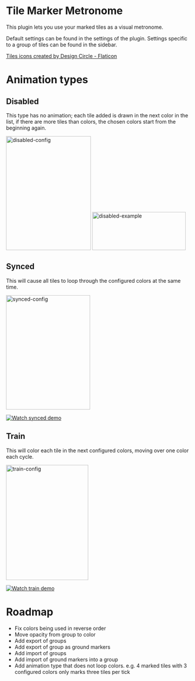 # Tile Marker Metronome

This plugin lets you use your marked tiles as a visual metronome.

Default settings can be found in the settings of the plugin.
Settings specific to a group of tiles can be found in the sidebar.

<a href="https://www.flaticon.com/free-icons/tiles" title="tiles icons">Tiles icons created by Design Circle - Flaticon</a>

# Animation types

## Disabled

This type has no animation; each tile added is drawn in the next color in the list, if there are more tiles than colors, the chosen colors start from the beginning again.

<img width="232" height="311" alt="disabled-config" src="https://github.com/user-attachments/assets/1d6961c3-b429-4543-a1aa-c5fb2ba54ade" />
<img width="256" height="104" alt="disabled-example" src="https://github.com/user-attachments/assets/cb583900-ca92-440c-95e3-cec73bc7db31" />

## Synced 

This will cause all tiles to loop through the configured colors at the same time.

<img width="230" height="312" alt="synced-config" src="https://github.com/user-attachments/assets/848a788f-cf87-4548-ae5e-ff76f7f37cba" />

[![Watch synced demo](https://github.com/user-attachments/assets/848a788f-cf87-4548-ae5e-ff76f7f37cba)](https://github.com/user-attachments/assets/8ed17368-4eb0-4c4c-9df4-9c2f4f2aa52d)

## Train

This will color each tile in the next configured colors, moving over one color each cycle.

<img width="225" height="314" alt="train-config" src="https://github.com/user-attachments/assets/cb09c6da-d135-41f7-8845-3e45241ec86e" />

[![Watch train demo](https://github.com/user-attachments/assets/cb09c6da-d135-41f7-8845-3e45241ec86e)](https://github.com/user-attachments/assets/974ec017-f34f-4a26-a0bd-b225206abe0a)

# Roadmap

- Fix colors being used in reverse order
- Move opacity from group to color
- Add export of groups
- Add export of group as ground markers
- Add import of groups
- Add import of ground markers into a group
- Add animation type that does not loop colors. e.g. 4 marked tiles with 3 configured colors only marks three tiles per tick
